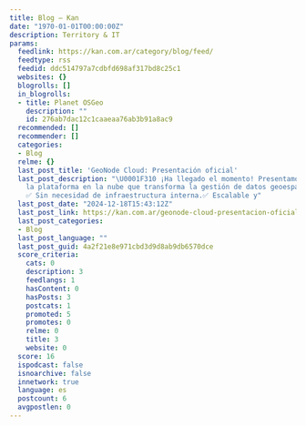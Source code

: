 ```yaml
---
title: Blog – Kan
date: "1970-01-01T00:00:00Z"
description: Territory & IT
params:
  feedlink: https://kan.com.ar/category/blog/feed/
  feedtype: rss
  feedid: ddc514797a7cdbfd698af317bd8c25c1
  websites: {}
  blogrolls: []
  in_blogrolls:
  - title: Planet OSGeo
    description: ""
    id: 276ab7dac12c1caaeaa76ab3b91a8ac9
  recommended: []
  recommender: []
  categories:
  - Blog
  relme: {}
  last_post_title: 'GeoNode Cloud: Presentación oficial'
  last_post_description: "\U0001F310 ¡Ha llegado el momento! Presentamos GeoNode Cloud,
    la plataforma en la nube que transforma la gestión de datos geoespaciales. \U0001F389
    ✅ Sin necesidad de infraestructura interna.✅ Escalable y"
  last_post_date: "2024-12-18T15:43:12Z"
  last_post_link: https://kan.com.ar/geonode-cloud-presentacion-oficial/
  last_post_categories:
  - Blog
  last_post_language: ""
  last_post_guid: 4a2f21e8e971cbd3d9d8ab9db6570dce
  score_criteria:
    cats: 0
    description: 3
    feedlangs: 1
    hasContent: 0
    hasPosts: 3
    postcats: 1
    promoted: 5
    promotes: 0
    relme: 0
    title: 3
    website: 0
  score: 16
  ispodcast: false
  isnoarchive: false
  innetwork: true
  language: es
  postcount: 6
  avgpostlen: 0
---
```

